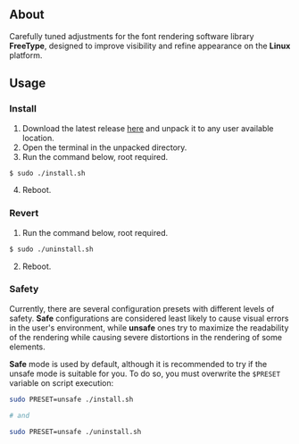 ## About
Carefully tuned adjustments for the font rendering software library **FreeType**, designed to improve visibility and refine appearance on the **Linux** platform.

## Usage
### Install
1. Download the latest release [here](https://github.com/maximilionus/freetype-envision/releases/latest) and unpack it to any user available location.
2. Open the terminal in the unpacked directory.
3. Run the command below, root required.
```sh
$ sudo ./install.sh
```
4. Reboot.

### Revert
1. Run the command below, root required.
```sh
$ sudo ./uninstall.sh
```
2. Reboot.

### Safety
Currently, there are several configuration presets with different levels of safety. **Safe** configurations are considered least likely to cause visual errors in the user's environment, while **unsafe** ones try to maximize the readability of the rendering while causing severe distortions in the rendering of some elements.

**Safe** mode is used by default, although it is recommended to try if the unsafe mode is suitable for you. To do so, you must overwrite the `$PRESET` variable on script execution:
```sh
sudo PRESET=unsafe ./install.sh

# and

sudo PRESET=unsafe ./uninstall.sh
```

